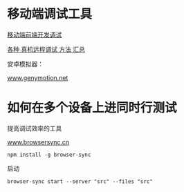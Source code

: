 # 移动端调试工具
[移动端前端开发调试](http://yujiangshui.com/multidevice-frontend-debug/)

[各种 真机远程调试 方法 汇总](https://github.com/jieyou/remote_inspect_web_on_real_device?utm_campaign=email_admin&utm_source=trigger-email&utm_medium=email)

安卓模拟器：

www.genymotion.net

# 如何在多个设备上进同时行测试

提高调试效率的工具

www.browsersync.cn
```
npm install -g browser-sync
```

启动
```
browser-sync start --server "src" --files "src"

```

